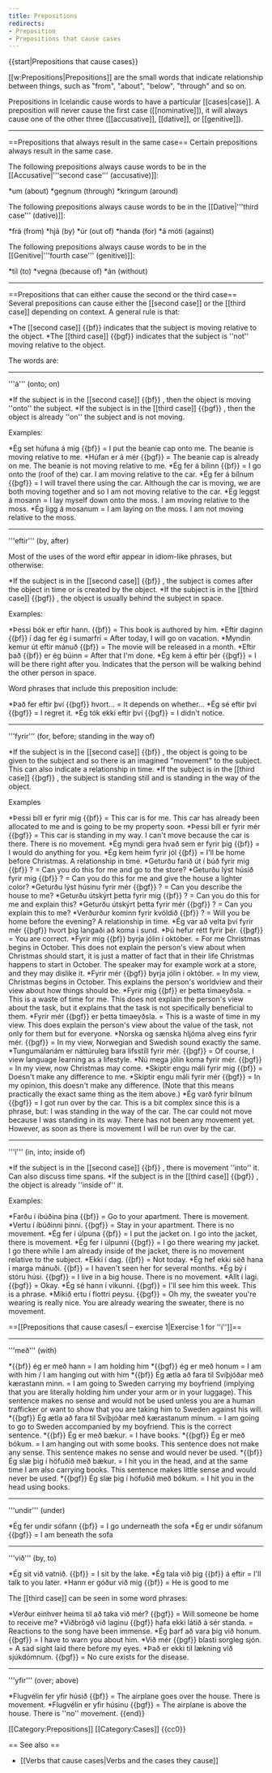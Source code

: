 ```yaml
---
title: Prepositions
redirects:
- Preposition
- Prepositions that cause cases
---
```


{{start|Prepositions that cause cases}} 
<level a1/> 

[[w:Prepositions|Prepositions]] are the small words that indicate relationship between things, such as "from", "about", "below", "through" and so on.

Prepositions in Icelandic cause words to have a particular [[cases|case]]. A preposition will never cause the first case ([[nominative]]), it will always cause one of the other three ([[accusative]], [[dative]], or [[genitive]]).
***


==Prepositions that always result in the same case==
Certain prepositions always result in the same case.

The following prepositions always cause words to be in the [[Accusative|'''second case''' (accusative)]]:

*um (about)
*gegnum (through)
*kringum (around)

The following prepositions always cause words to be in the [[Dative|'''third case''' (dative)]]:

*frá (from)
*hjá (by)
*úr (out of)
*handa (for)
*á móti (against)

The following prepositions always cause words to be in the [[Genitive|'''fourth case''' (genitive)]]:

*til (to)
*vegna (because of)
*án (without)

***


==Prepositions that can either cause the second or the third case==
Several prepositions can cause either the [[second case]] or the [[third case]] depending on context. A general rule is that:

*The [[second case]] {{þf}} indicates that the subject is moving relative to the object.
*The [[third case]] {{þgf}} indicates that the subject is ''not'' moving relative to the object.

The words are:
***


'''á''' (onto; on)

*If the subject is in the [[second case]] {{þf}} , then the object is moving ''onto'' the subject.
*If the subject is in the [[third case]] {{þgf}} , then the object is already ''on'' the subject and is not moving.

Examples:

*Ég set húfuna á mig {{þf}} = I put the beanie cap onto me. The beanie is moving relative to me.
*Húfan er á mér {{þgf}} = The beanie cap is already on me. The beanie is not moving relative to me.
*Ég fer á bílinn {{þf}} = I go onto the (roof of the) car. I am moving relative to the car.
*Ég fer á bílnum {{þgf}} = I will travel there using the car. Although the car is moving, we are both moving together and so I am not moving relative to the car.
*Ég leggst á mosann = I lay myself down onto the moss. I am moving relative to the moss.
*Ég ligg á mosanum = I am laying on the moss. I am not moving relative to the moss.

***


'''eftir''' (by, after)

Most of the uses of the word eftir appear in idiom-like phrases, but otherwise:

*If the subject is in the [[second case]] {{þf}} , the subject is comes after the object in time or is created by the object.
*If the subject is in the [[third case]] {{þgf}} , the object is usually behind the subject in space.

Examples:

*Þessi bók er eftir hann. {{þf}} = This book is authored by him.
*Eftir daginn {{þf}} í dag fer ég í sumarfrí = After today, I will go on vacation.
*Myndin kemur út eftir mánuð {{þf}} = The movie will be released in a month.
*Eftir það {{þf}} er ég búinn = After that I'm done.
*Ég kem á eftir þér {{þgf}} = I will be there right after you. Indicates that the person will be walking behind the other person in space.

Word phrases that include this preposition include:

*Það fer eftir því {{þgf}} hvort... = It depends on whether...
*Ég sé eftir því {{þgf}} = I regret it.
*Ég tók ekki eftir því {{þgf}} = I didn't notice.

***


'''fyrir''' (for, before; standing in the way of)

*If the subject is in the [[second case]] {{þf}} , the object is going to be given to the subject and so there is an imagined "movement" to the subject. This can also indicate a relationship in time.
*If the subject is in the [[third case]] {{þgf}} , the subject is standing still and is standing in the way of the object.

Examples

*Þessi bíll er fyrir mig {{þf}} = This car is for me. This car has already been allocated to me and is going to be my property soon.
*Þessi bíll er fyrir mér {{þgf}} = This car is standing in my way. I can't move because the car is there. There is no movement.
*Ég myndi gera hvað sem er fyrir þig {{þf}} = I would do anything for you.
*Ég kem heim fyrir jól {{þf}} = I'll be home before Christmas. A relationship in time.
*Geturðu farið út í búð fyrir mig {{þf}} ? = Can you do this for me and go to the store?
*Geturðu lýst húsið fyrir mig {{þf}} ? = Can you do this for me and give the house a lighter color?
*Geturðu lýst húsinu fyrir mér {{þgf}} ? = Can you describe the house to me?
*Geturðu útskýrt þetta fyrir mig {{þf}} ? = Can you do this for me and explain this?
*Geturðu útskýrt þetta fyrir mér {{þgf}} ? = Can you explain this to me?
*Verðurður kominn fyrir kvöldið {{þf}} ? = Will you be home before the evening? A relationship in time.
*Ég var að velta því fyrir mér {{þgf}} hvort þig langaði að koma í sund.
*Þú hefur rétt fyrir þér. {{þgf}} = You are correct.
*Fyrir mig {{þf}} byrja jólin í október. = For me Christmas begins in October. This does not explain the person's view about when Christmas should start, it is just a matter of fact that in their life Christmas happens to start in October. The speaker may for example work at a store, and they may dislike it.
*Fyrir mér {{þgf}} byrja jólin í október. = In my view, Christmas begins in October. This explains the person's worldview and their view about how things should be.
*Fyrir mig {{þf}} er þetta tímaeyðsla. = This is a waste of time for me. This does not explain the person's view about the task, but it explains that the task is not specifically beneficial to them.
*Fyrir mér {{þgf}} er þetta tímaeyðsla. = This is a waste of time in my view. This does explain the person's view about the value of the task, not only for them but for everyone.
*Norska og sænska hljóma alveg eins fyrir mér. {{þgf}} = In my view, Norwegian and Swedish sound exactly the same.
*Tungumálanám er náttúruleg bara lífsstíll fyrir mér. {{þgf}} = Of course, I view language learning as a lifestyle.
*Nú mega jólin koma fyrir mér. {{þgf}} = In my view, now Christmas may come.
*Skiptir engu máli fyrir mig {{þf}} = Doesn't make any difference to me.
*Skiptir engu máli fyrir mér {{þgf}} = In my opinion, this doesn't make any difference. (Note that this means practically the exact same thing as the item above.)
*Ég varð fyrir bílnum {{þgf}} = I got run over by the car. This is a bit complex since this is a phrase, but: I was standing in the way of the car. The car could not move because I was standing in its way. There has not been any movement yet. However, as soon as there is movement I will be run over by the car.

***


'''í''' (in, into; inside of)

*If the subject is in the [[second case]] {{þf}} , there is movement ''into'' it. Can also discuss time spans.
*If the subject is in the [[third case]] {{þgf}} , the object is already ''inside of'' it.

Examples:

*Farðu í íbúðina þína {{þf}} = Go to your apartment. There is movement.
*Vertu í íbúðinni þinni. {{þgf}} = Stay in your apartment. There is no movement.
*Ég fer í úlpuna {{þf}} = I put the jacket on. I go into the jacket, there is movement.
*Ég fer í úlpunni {{þgf}} = I go there wearing my jacket. I go there while I am already inside of the jacket, there is no movement relative to the subject.
*Ekki í dag. {{þf}} = Not today.
*Ég hef ekki séð hana í marga mánuði. {{þf}} = I haven't seen her for several months.
*Ég bý í stóru húsi. {{þgf}} = I live in a big house. There is no movement.
*Allt í lagi. {{þgf}} = Okay.
*Ég sé hann í vikunni. {{þgf}} = I'll see him this week. This is a phrase.
*Mikið ertu í flottri peysu. {{þgf}} = Oh my, the sweater you're wearing is really nice. You are already wearing the sweater, there is no movement.

==[[Prepositions that cause cases/Í – exercise 1|Exercise 1 for ''í'']]==
***


'''með''' (with)

*{{þf}} ég er með hann = I am holding him
*{{þgf}} ég er með honum = I am with him / I am hanging out with him
*{{þf}} Ég ætla að fara til Svíþjóðar með kærastann minn. = I am going to Sweden carrying my boyfriend (implying that you are literally holding him under your arm or in your luggage). This sentence makes no sense and would not be used unless you are a human trafficker or want to show that you are taking him to Sweden against his will.
*{{þgf}} Ég ætla að fara til Svíþjóðar með kærastanum mínum. = I am going to go to Sweden accompanied by my boyfriend. This is the correct sentence.
*{{þf}} Ég er með bækur. = I have books.
*{{þgf}} Ég er með bókum. = I am hanging out with some books. This sentence does not make any sense. This sentence makes no sense and would never be used.
*{{þf}} Ég slæ þig í höfuðið með bækur. = I hit you in the head, and at the same time I am also carrying books. This sentence makes little sense and would never be used.
*{{þgf}} Ég slæ þig í höfuðið með bókum. = I hit you in the head using books.

***


'''undir''' (under)

*Ég fer undir sófann {{þf}} = I go underneath the sofa
*Ég er undir sófanum {{þgf}} = I am beneath the sofa

***


'''við''' (by, to)

*Ég sit við vatnið. {{þf}} = I sit by the lake.
*Ég tala við þig {{þf}} á eftir = I'll talk to you later.
*Hann er góður við mig {{þf}} = He is good to me

The [[third case]] can be seen in some word phrases:

*Verður einhver heima til að taka við mér? {{þgf}} = Will someone be home to receive me?
*Viðbrögð við laginu {{þgf}} hafa ekki látið á sér standa. = Reactions to the song have been immense.
*Ég þarf að vara þig við honum. {{þgf}} = I have to warn you about him.
*Við mér {{þgf}} blasti sorgleg sjón. = A sad sight laid there before my eyes.
*Það er ekki til lækning við sjúkdómnum. {{þgf}} = No cure exists for the disease.

***


'''yfir''' (over; above)

*Flugvélin fer yfir húsið {{þf}} = The airplane goes over the house. There is movement.
*Flugvélin er yfir húsinu {{þgf}} = The airplane is above the house. There is ''no'' movement. {{end}} 

[[Category:Prepositions]]
[[Category:Cases]]
<noinclude> {{cc0}} <br />

== See also ==

* [[Verbs that cause cases|Verbs and the cases they cause]]
</noinclude>